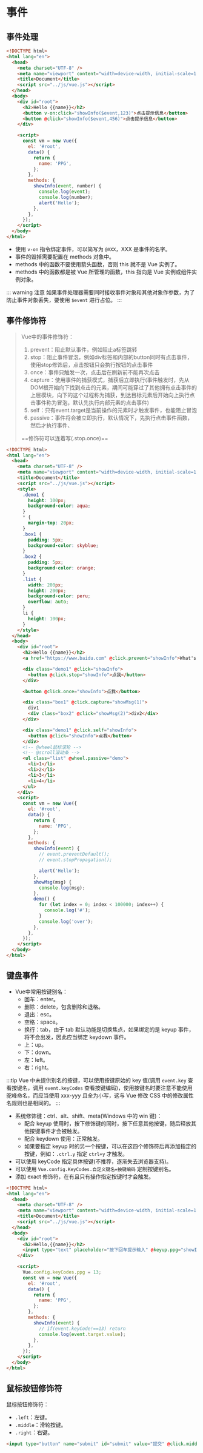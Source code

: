 # 事件

## 事件处理

```html
<!DOCTYPE html>
<html lang="en">
  <head>
    <meta charset="UTF-8" />
    <meta name="viewport" content="width=device-width, initial-scale=1.0" />
    <title>Document</title>
    <script src="../js/vue.js"></script>
  </head>
  <body>
    <div id="root">
      <h2>Hello {{name}}</h2>
      <button v-on:click="showInfo($event,123)">点击提示信息</button>
      <button @click="showInfo($event,456)">点击提示信息</button>
    </div>

    <script>
      const vm = new Vue({
        el: '#root',
        data() {
          return {
            name: 'PPG',
          };
        },
        methods: {
          showInfo(event, number) {
            console.log(event);
            console.log(number);
            alert('Hello');
          },
        },
      });
    </script>
  </body>
</html>
```

- 使用 `v-on` 指令绑定事件，可以简写为 `@XXX`，XXX 是事件的名字。
- 事件的毁掉需要配置在 methods 对象中。
- methods 中的函数不要使用箭头函数，否则 this 就不是 Vue 实例了。
- methods 中的函数都是被 Vue 所管理的函数，this 指向是 Vue 实例或组件实例对象。

::: warning 注意
如果事件处理器需要同时接收事件对象和其他对象作参数，为了防止事件对象丢失，要使用 `$event` 进行占位。
:::

## 事件修饰符

> Vue中的事件修饰符：
>
> 1. prevent：阻止默认事件，例如阻止a标签跳转
> 2. stop：阻止事件冒泡，例如div标签和内部的button同时有点击事件，使用stop修饰后，点击按钮只会执行按钮的点击事件
> 3. once：事件只触发一次，点击后在刷新前不能再次点击
> 4. capture：使用事件的捕获模式，捕获后立即执行(事件触发时，先从DOM根开始向下找到点击的元素，期间可能穿过了其他拥有点击事件的上层模块，向下的这个过程称为捕获，到达目标元素后开始向上执行点击事件称为冒泡，默认先执行内部元素的点击事件)
> 5. self：只有event.target是当前操作的元素时才触发事件，也能阻止冒泡
> 6. passive：事件将会被立即执行，默认情况下，先执行点击事件函数，然后才执行事件、
>
> ==修饰符可以连着写(.stop.once)==

```html
<!DOCTYPE html>
<html lang="en">
  <head>
    <meta charset="UTF-8" />
    <meta name="viewport" content="width=device-width, initial-scale=1.0" />
    <title>Document</title>
    <script src="../js/vue.js"></script>
    <style>
      .demo1 {
        height: 100px;
        background-color: aqua;
      }
      * {
        margin-top: 20px;
      }
      .box1 {
        padding: 5px;
        background-color: skyblue;
      }
      .box2 {
        padding: 5px;
        background-color: orange;
      }
      .list {
        width: 200px;
        height: 200px;
        background-color: peru;
        overflow: auto;
      }
      li {
        height: 100px;
      }
    </style>
  </head>
  <body>
    <div id="root">
      <h2>Hello {{name}}</h2>
      <a href="https://www.baidu.com" @click.prevent="showInfo">What's up</a>

      <div class="demo1" @click="showInfo">
        <button @click.stop="showInfo">点我</button>
      </div>

      <button @click.once="showInfo">点我</button>

      <div class="box1" @click.capture="showMsg(1)">
        div1
        <div class="box2" @click="showMsg(2)">div2</div>
      </div>

      <div class="demo1" @click.self="showInfo">
        <button @click="showInfo">点我</button>
      </div>
      <!-- @wheel鼠标滚轮 -->
      <!-- @scroll滚动条 -->
      <ul class="list" @wheel.passive="demo">
        <li>1</li>
        <li>2</li>
        <li>3</li>
        <li>4</li>
      </ul>
    </div>
    <script>
      const vm = new Vue({
        el: '#root',
        data() {
          return {
            name: 'PPG',
          };
        },
        methods: {
          showInfo(event) {
            // event.preventDefault();
            // event.stopPropagation();

            alert('Hello');
          },
          showMsg(msg) {
            console.log(msg);
          },
          demo() {
            for (let index = 0; index < 100000; index++) {
              console.log('#');
            }
            console.log('over');
          },
        },
      });
    </script>
  </body>
</html>
```

## 键盘事件

- Vue中常用按键别名：
  - 回车：enter。
  - 删除：delete，包含删除和退格。
  - 退出：esc。
  - 空格：space。
  - 换行：tab，由于 tab 默认功能是切换焦点，如果绑定的是 keyup 事件，将不会出发，因此应当绑定 keydown 事件。
  - 上：up。
  - 下：down。
  - 左：left。
  - 右：right。

:::tip
Vue 中未提供别名的按键，可以使用按键原始的 key 值(调用 `event.key` 查看按键名，调用 `event.keyCodes` 查看按键编码)，使用按键名时要注意不能使用驼峰命名，而应当使用 xxx-yyy 且全为小写，这与 Vue 修改 CSS 中的修改属性名规则也是相同的。
:::

- 系统修饰键：ctrl、alt、shift、meta(Windows 中的 win 键)：
  - 配合 keyup 使用时，按下修饰键的同时，按下任意其他按键，随后释放其他按键事件才会被触发。
  - 配合 keydown 使用：正常触发。
  - 如果要指定 keyup 时的另一个按键，可以在这四个修饰符后再添加指定的按键，例如：`.ctrl.y` 指定 `ctrl+y` 才触发。
- 可以使用 keyCode 指定具体按键(不推荐，逐渐失去浏览器支持)。
- 可以使用 `Vue.config.KeyCodes.自定义键名=按键编码` 定制按键别名。
- 添加 exact 修饰符，在有且只有操作指定按键时才会触发。

```html
<!DOCTYPE html>
<html lang="en">
  <head>
    <meta charset="UTF-8" />
    <meta name="viewport" content="width=device-width, initial-scale=1.0" />
    <title>Document</title>
    <script src="../js/vue.js"></script>
  </head>
  <body>
    <div id="root">
      <h2>Hello,{{name}}</h2>
      <input type="text" placeholder="按下回车提示输入" @keyup.ppg="showInfo" />
    </div>

    <script>
      Vue.config.keyCodes.ppg = 13;
      const vm = new Vue({
        el: '#root',
        data() {
          return {
            name: 'PPG',
          };
        },
        methods: {
          showInfo(event) {
            // if(event.keyCode!==13) return
            console.log(event.target.value);
          },
        },
      });
    </script>
  </body>
</html>
```

## 鼠标按钮修饰符

鼠标按钮修饰符：

- `.left`：左键。
- `.middle`：滑轮按键。
- `.right`：右键。

```html
<input type="button" name="submit" id="submit" value="提交" @click.middle="submit" />
```
